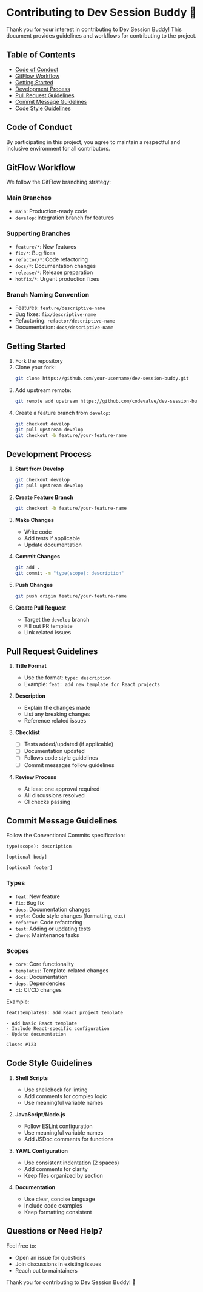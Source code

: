 # Contributing to Dev Session Buddy 🤝

Thank you for your interest in contributing to Dev Session Buddy! This document provides guidelines and workflows for contributing to the project.

## Table of Contents
- [Code of Conduct](#code-of-conduct)
- [GitFlow Workflow](#gitflow-workflow)
- [Getting Started](#getting-started)
- [Development Process](#development-process)
- [Pull Request Guidelines](#pull-request-guidelines)
- [Commit Message Guidelines](#commit-message-guidelines)
- [Code Style Guidelines](#code-style-guidelines)

## Code of Conduct

By participating in this project, you agree to maintain a respectful and inclusive environment for all contributors.

## GitFlow Workflow

We follow the GitFlow branching strategy:

### Main Branches
- `main`: Production-ready code
- `develop`: Integration branch for features

### Supporting Branches
- `feature/*`: New features
- `fix/*`: Bug fixes
- `refactor/*`: Code refactoring
- `docs/*`: Documentation changes
- `release/*`: Release preparation
- `hotfix/*`: Urgent production fixes

### Branch Naming Convention
- Features: `feature/descriptive-name`
- Bug fixes: `fix/descriptive-name`
- Refactoring: `refactor/descriptive-name`
- Documentation: `docs/descriptive-name`

## Getting Started

1. Fork the repository
2. Clone your fork:
   ```bash
   git clone https://github.com/your-username/dev-session-buddy.git
   ```
3. Add upstream remote:
   ```bash
   git remote add upstream https://github.com/codevalve/dev-session-buddy.git
   ```
4. Create a feature branch from `develop`:
   ```bash
   git checkout develop
   git pull upstream develop
   git checkout -b feature/your-feature-name
   ```

## Development Process

1. **Start from Develop**
   ```bash
   git checkout develop
   git pull upstream develop
   ```

2. **Create Feature Branch**
   ```bash
   git checkout -b feature/your-feature-name
   ```

3. **Make Changes**
   - Write code
   - Add tests if applicable
   - Update documentation

4. **Commit Changes**
   ```bash
   git add .
   git commit -m "type(scope): description"
   ```

5. **Push Changes**
   ```bash
   git push origin feature/your-feature-name
   ```

6. **Create Pull Request**
   - Target the `develop` branch
   - Fill out PR template
   - Link related issues

## Pull Request Guidelines

1. **Title Format**
   - Use the format: `type: description`
   - Example: `feat: add new template for React projects`

2. **Description**
   - Explain the changes made
   - List any breaking changes
   - Reference related issues

3. **Checklist**
   - [ ] Tests added/updated (if applicable)
   - [ ] Documentation updated
   - [ ] Follows code style guidelines
   - [ ] Commit messages follow guidelines

4. **Review Process**
   - At least one approval required
   - All discussions resolved
   - CI checks passing

## Commit Message Guidelines

Follow the Conventional Commits specification:

```
type(scope): description

[optional body]

[optional footer]
```

### Types
- `feat`: New feature
- `fix`: Bug fix
- `docs`: Documentation changes
- `style`: Code style changes (formatting, etc.)
- `refactor`: Code refactoring
- `test`: Adding or updating tests
- `chore`: Maintenance tasks

### Scopes
- `core`: Core functionality
- `templates`: Template-related changes
- `docs`: Documentation
- `deps`: Dependencies
- `ci`: CI/CD changes

Example:
```
feat(templates): add React project template

- Add basic React template
- Include React-specific configuration
- Update documentation

Closes #123
```

## Code Style Guidelines

1. **Shell Scripts**
   - Use shellcheck for linting
   - Add comments for complex logic
   - Use meaningful variable names

2. **JavaScript/Node.js**
   - Follow ESLint configuration
   - Use meaningful variable names
   - Add JSDoc comments for functions

3. **YAML Configuration**
   - Use consistent indentation (2 spaces)
   - Add comments for clarity
   - Keep files organized by section

4. **Documentation**
   - Use clear, concise language
   - Include code examples
   - Keep formatting consistent

## Questions or Need Help?

Feel free to:
- Open an issue for questions
- Join discussions in existing issues
- Reach out to maintainers

Thank you for contributing to Dev Session Buddy! 🎉
